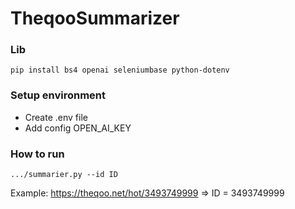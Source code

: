 # TheqooSummarizer


### Lib
```
pip install bs4 openai seleniumbase python-dotenv
```

### Setup environment
- Create .env file
- Add config OPEN_AI_KEY

### How to run
```
.../summarier.py --id ID
```
Example:
https://theqoo.net/hot/3493749999
=> ID = 3493749999